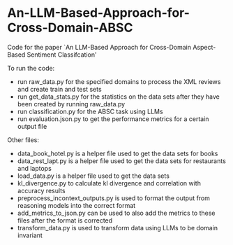 # An-LLM-Based-Approach-for-Cross-Domain-ABSC

Code for the paper `An LLM-Based Approach for Cross-Domain Aspect-Based Sentiment Classifcation'

To run the code:

- run raw_data.py for the specified domains to process the XML reviews and create train and test sets
- run get_data_stats.py for the statistics on the data sets after they have been created by running raw_data.py
- run classification.py for the ABSC task using LLMs
- run evaluation.json.py to get the performance metrics for a certain output file


Other files:

- data_book_hotel.py is a helper file used to get the data sets for books
- data_rest_lapt.py is a helper file used to get the data sets for restaurants and laptops
- load_data.py is a helper file used to get the data sets
- kl_divergence.py to calculate kl divergence and correlation with accuracy results
- preprocess_incontext_outputs.py is used to format the output from reasoning models into the correct format
- add_metrics_to_json.py can be used to also add the metrics to these files after the format is corrected
- transform_data.py is used to transform data using LLMs to be domain invariant

